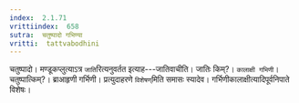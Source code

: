 ```yaml
---
index:  2.1.71
vrittiindex:  658
sutra:  चतुष्पादो गभिण्या
vritti:  tattvabodhini 
---
```


चतुष्पादो। मण्डूकप्लुत्याऽत्र `जाति`रित्यनुवर्तत इत्याह---जातिवाचीति। जातिः किम्?। `कालाक्षी गभिणी`। चतुष्पात्किम्?। ब्राआहृणी गर्भिणी। प्रत्युदाहरणे `विशेषण्`मिति समासः स्यादेव। गर्भिणीकालाक्षीत्यादिपूर्वनिपाते विशेषः।

